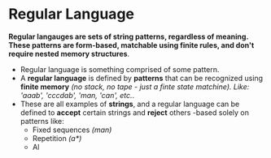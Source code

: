 # Regular Language

**Regular langauges are sets of string patterns, regardless of meaning. These patterns are form-based, matchable using finite rules, and don't require nested memory structures**.
 * Regular language is something comprised of some pattern.
 * A **regular language** is defined by **patterns** that can be recognized using **finite memory** *(no stack, no tape - just a finte state matchine). Like: 'aaab', 'cccdab', 'man, 'can', etc.*.
 * These are all examples of **strings**, and a regular language can be defined to **accept** certain strings and **reject** others -based solely on patterns like:
   * Fixed sequences *(man)*
   * Repetition *(a\*)*
   * Al
